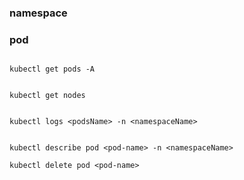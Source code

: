 ### namespace



### pod
```text

kubectl get pods -A


kubectl get nodes


kubectl logs <podsName> -n <namespaceName>


kubectl describe pod <pod-name> -n <namespaceName>

kubectl delete pod <pod-name>

```
